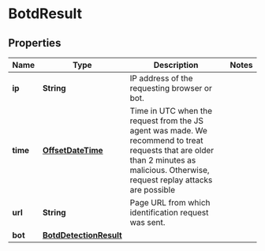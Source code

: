 # BotdResult

## Properties
Name | Type | Description | Notes
------------ | ------------- | ------------- | -------------
**ip** | **String** | IP address of the requesting browser or bot. | 
**time** | [**OffsetDateTime**](OffsetDateTime.md) | Time in UTC when the request from the JS agent was made. We recommend to treat requests that are older than 2 minutes as malicious. Otherwise, request replay attacks are possible | 
**url** | **String** | Page URL from which identification request was sent. | 
**bot** | [**BotdDetectionResult**](BotdDetectionResult.md) |  | 
